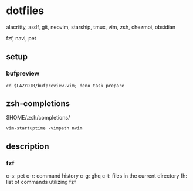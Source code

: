 # dotfiles
alacritty, asdf, git, neovim, starship, tmux, vim, zsh, chezmoi, obsidian

fzf, navi, pet

## setup
### bufpreview
`cd $LAZYDIR/bufpreview.vim; deno task prepare`

## zsh-completions
$HOME/.zsh/completions/

`vim-startuptime -vimpath nvim`

## description
### fzf
c-s: pet
c-r: command history
c-g: ghq
c-t: files in the current directory
fh: list of commands utilizing fzf
